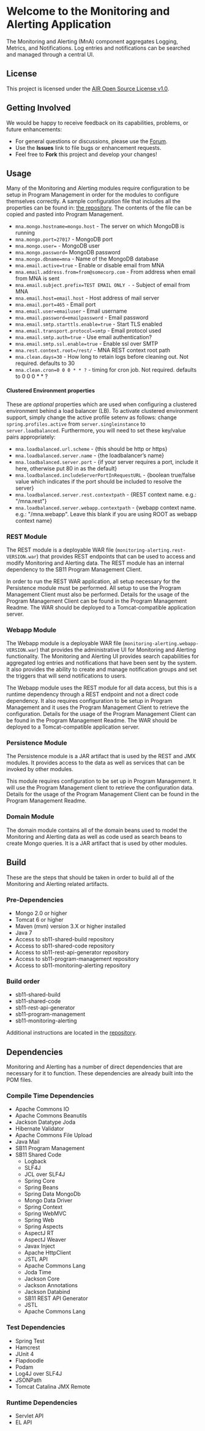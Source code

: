 # Welcome to the Monitoring and Alerting Application #
The Monitoring and Alerting (MnA) component aggregates Logging, Metrics, and Notifications. Log entries and notifications can be searched and managed through a central UI.

## License ##
This project is licensed under the [AIR Open Source License v1.0](http://www.smarterapp.org/documents/American_Institutes_for_Research_Open_Source_Software_License.pdf).

## Getting Involved ##
We would be happy to receive feedback on its capabilities, problems, or future enhancements:

* For general questions or discussions, please use the [Forum](http://forum.opentestsystem.org/viewforum.php?f=6).
* Use the **Issues** link to file bugs or enhancement requests.
* Feel free to **Fork** this project and develop your changes!

## Usage

Many of the Monitoring and Alerting modules require configuration to be setup in Program Management in order for the modules to configure themselves correctly.  A sample configuration file that includes all the properties can be found in: [the repository](external_release_docs/required-progman-configuration.properties).  The contents of the file can be copied and pasted into Program Management.

* `mna.mongo.hostname=mongo.host` - The server on which MongoDB is running
* `mna.mongo.port=27017` - MongoDB port
* `mna.mongo.user=` - MongoDB user
* `mna.mongo.password=` MongoDB password
* `mna.mongo.dbname=mna` - Name of the MongoDB database
* `mna.email.active=true` - Enable or disable email from MNA
* `mna.email.address.from=from@somecorp.com` - From address when email from MNA is sent
* `mna.email.subject.prefix=TEST EMAIL ONLY -` - Subject of email from MNA 
* `mna.email.host=email.host` - Host address of mail server
* `mna.email.port=465` - Email port
* `mna.email.user=emailuser` - Email username
* `mna.email.password=emailpassword` - Email password
* `mna.email.smtp.starttls.enable=true` - Start TLS enabled
* `mna.email.transport.protocol=smtp` - Email protocol used
* `mna.email.smtp.auth=true` - Use email authentication?
* `mna.email.smtp.ssl.enable=true` - Enable ssl over SMTP
* `mna.rest.context.root=/rest/` - MNA REST context root path
* `mna.clean.days=30` - How long to retain logs before cleaning out. Not required.  defaults to 30
* `mna.clean.cron=0 0 0 * * ?` - timing for cron job. Not required.  defaults to 0 0 0 * * ?

#### Clustered Environment properties
These are *optional* properties which are used when configuring a clustered environment behind a load balancer (LB). To activate clustered environment support, simply change the active profile setenv as follows: change `spring.profiles.active` from `server.singleinstance` to `server.loadbalanced`. Furthermore, you will need to set these key/value pairs appropriately: 

* `mna.loadbalanced.url.scheme` - {this should be http or https} 
* `mna.loadbalanced.server.name` - {the loadbalancer’s name} 
* `mna.loadbalanced.server.port` - {if your server requires a port, include it here, otherwise put 80 in as the default} 
* `mna.loadbalanced.includeServerPortInRequestURL` - {boolean true/false value which indicates if the port should be included to resolve the server} 
* `mna.loadbalanced.server.rest.contextpath` - {REST context name. e.g.: "/mna.rest"} 
* `mna.loadbalanced.server.webapp.contextpath` - {webapp context name. e.g.: "/mna.webapp". Leave this blank if you are using ROOT as webapp context name}

### REST Module
The REST module is a deployable WAR file (```monitoring-alerting.rest-VERSION.war```) that provides REST endpoints that can be used to access and modify Monitoring and Alerting data.  The REST module has an internal dependency to the SB11 Program Management Client.

In order to run the REST WAR application, all setup necessary for the Persistence module must be performed.  All setup to use the Program Management Client must also be performed.  Details for the usage of the Program Management Client can be found in the Program Management Readme.  The WAR should be deployed to a Tomcat-compatible application server.

### Webapp Module
The Webapp module is a deployable WAR file (```monitoring-alerting.webapp-VERSION.war```) that provides the administrative UI for Monitoring and Alerting functionality.  The Monitoring and Alerting UI provides search capabilities for aggregated log entries and notifications that have been sent by the system.  It also provides the ability to create and manage notification groups and set the triggers that will send notifications to users.

The Webapp module uses the REST module for all data access, but this is a runtime dependency through a REST endpoint and not a direct code dependency.  It also requires configuration to be setup in Program Management and it uses the Program Management Client to retrieve the configuration.  Details for the usage of the Program Management Client can be found in the Program Management Readme.
The WAR should be deployed to a Tomcat-compatible application server.

### Persistence Module
The Persistence module is a JAR artifact that is used by the REST and JMX modules.  It provides access to the data as well as services that can be invoked by other modules.

This module requires configuration to be set up in Program Management.  It will use the Program Management client to retrieve the configuration data.  Details for the usage of the Program Management Client can be found in the Program Management Readme.

### Domain Module
The domain module contains all of the domain beans used to model the Monitoring and Alerting data as well as code used as search beans to create Mongo queries.  It is a JAR artifact that is used by other modules.


## Build
These are the steps that should be taken in order to build all of the Monitoring and Alerting related artifacts.

### Pre-Dependencies
* Mongo 2.0 or higher
* Tomcat 6 or higher
* Maven (mvn) version 3.X or higher installed
* Java 7
* Access to sb11-shared-build repository
* Access to sb11-shared-code repository
* Access to sb11-rest-api-generator repository
* Access to sb11-program-management repository
* Access to sb11-monitoring-alerting repository

### Build order

* sb11-shared-build
* sb11-shared-code
* sb11-rest-api-generator
* sb11-program-management
* sb11-monitoring-alerting

Additional instructions are located in the [repository](external_release_docs/installation).

## Dependencies
Monitoring and Alerting has a number of direct dependencies that are necessary for it to function.  These dependencies are already built into the POM files.

### Compile Time Dependencies
* Apache Commons IO
* Apache Commons Beanutils
* Jackson Datatype Joda
* Hibernate Validator
* Apache Commons File Upload
* Java Mail
* SB11 Program Management
* SB11 Shared Code
	* Logback
	* SLF4J
	* JCL over SLF4J
	* Spring Core
	* Spring Beans
	* Spring Data MongoDb
	* Mongo Data Driver
	* Spring Context
	* Spring WebMVC
	* Spring Web
	* Spring Aspects
	* AspectJ RT
	* AspectJ Weaver
	* Javax Inject
	* Apache HttpClient
	* JSTL API
	* Apache Commons Lang
	* Joda Time
	* Jackson Core
	* Jackson Annotations
	* Jackson Databind
	* SB11 REST API Generator
	* JSTL
	* Apache Commons Lang
	

### Test Dependencies
* Spring Test
* Hamcrest
* JUnit 4
* Flapdoodle
* Podam
* Log4J over SLF4J
* JSONPath
* Tomcat Catalina JMX Remote

### Runtime Dependencies
* Servlet API
* EL API